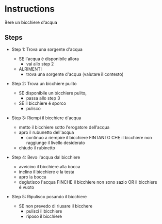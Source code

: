 # Instructions

Bere un bicchiere d'acqua

## Steps

- Step 1: Trova una sorgente d'acqua
  - SE l'acqua é disponibile allora
    - vai allo step 2
  - ALRIMENTI
    - trova una sorgente d'acqua (valutare il contesto)
- Step 2: Trova un bicchiere pulito
  - SE disponibile un bicchiere pulito,
    - passa allo step 3
  - SE il bicchiere é sporco
    - pulisco

- Step 3: Riempi il bicchiere d'acqua
  - metto il bicchiere sotto l'erogatore dell'acqua
  - apro il rubunetto dell'acqua
    - continuo a riempire il bicchiere FINTANTO CHE il bicchiere non raggiunge il livello desiderato
  - chiudo il rubinetto

- Step 4: Bevo l'acqua dal bicchiere
  - avvicino il bicchiere alla bocca
  - inclino il bicchiere e la testa
  - apro la bocca
  - deglutisco l'acqua FINCHE il bicchiere non sono sazio OR il bicchiere é vuoto

- Step 5: Ripulisco posando il bicchiere
  - SE non prevedo di riusare il bicchere
    - pulisci il bicchiere
    - riposo il bicchiere
  